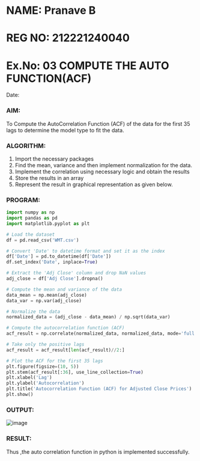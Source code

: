 # NAME: Pranave B
# REG NO: 212221240040
# Ex.No: 03   COMPUTE THE AUTO FUNCTION(ACF)
Date: 

### AIM:
To Compute the AutoCorrelation Function (ACF) of the data for the first 35 lags to determine the model
type to fit the data.
### ALGORITHM:
1. Import the necessary packages
2. Find the mean, variance and then implement normalization for the data.
3. Implement the correlation using necessary logic and obtain the results
4. Store the results in an array
5. Represent the result in graphical representation as given below.
### PROGRAM:
```python
import numpy as np
import pandas as pd
import matplotlib.pyplot as plt

# Load the dataset
df = pd.read_csv('WMT.csv')

# Convert 'Date' to datetime format and set it as the index
df['Date'] = pd.to_datetime(df['Date'])
df.set_index('Date', inplace=True)

# Extract the 'Adj Close' column and drop NaN values
adj_close = df['Adj Close'].dropna()

# Compute the mean and variance of the data
data_mean = np.mean(adj_close)
data_var = np.var(adj_close)

# Normalize the data
normalized_data = (adj_close - data_mean) / np.sqrt(data_var)

# Compute the autocorrelation function (ACF)
acf_result = np.correlate(normalized_data, normalized_data, mode='full')

# Take only the positive lags
acf_result = acf_result[len(acf_result)//2:]

# Plot the ACF for the first 35 lags
plt.figure(figsize=(10, 5))
plt.stem(acf_result[:36], use_line_collection=True)
plt.xlabel('Lag')
plt.ylabel('Autocorrelation')
plt.title('Autocorrelation Function (ACF) for Adjusted Close Prices')
plt.show()
```
### OUTPUT:
![image](https://github.com/user-attachments/assets/2359b5ae-b10c-4b5e-aad2-80ee719bac7c)

### RESULT:
Thus ,the auto correlation function in python is implemented successfully.
